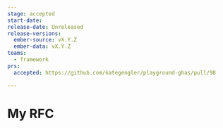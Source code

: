```yaml
---
stage: accepted
start-date:
release-date: Unreleased
release-versions:
  ember-source: vX.Y.Z
  ember-data: vX.Y.Z
teams:
  - framework
prs:
  accepted: https://github.com/kategengler/playground-ghas/pull/98

---
```

# My RFC
